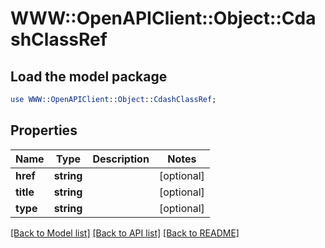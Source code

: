 # WWW::OpenAPIClient::Object::CdashClassRef

## Load the model package
```perl
use WWW::OpenAPIClient::Object::CdashClassRef;
```

## Properties
Name | Type | Description | Notes
------------ | ------------- | ------------- | -------------
**href** | **string** |  | [optional] 
**title** | **string** |  | [optional] 
**type** | **string** |  | [optional] 

[[Back to Model list]](../README.md#documentation-for-models) [[Back to API list]](../README.md#documentation-for-api-endpoints) [[Back to README]](../README.md)


